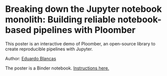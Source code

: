 # Breaking down the Jupyter notebook monolith: Building reliable notebook-based pipelines with Ploomber

This poster is an interactive demo of Ploomber, an open-source library to create reproducible pipelines with Jupyter.

Author: [Eduardo Blancas](https://twitter.com/edublancas)

The poster is a Binder notebook. [Instructions here.](https://github.com/edublancas/scipy-2021)